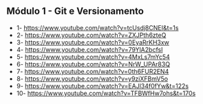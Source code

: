 ## Módulo 1 - Git e Versionamento

* 1- https://www.youtube.com/watch?v=tcUsdj8CNEI&t=1s
* 2- https://www.youtube.com/watch?v=ZXJPth6zteQ
* 3- https://www.youtube.com/watch?v=0EyaRrKH3xw
* 4- https://www.youtube.com/watch?v=79YlA2bcfsI
* 5- https://www.youtube.com/watch?v=4MxLs7mYc54
* 6- https://www.youtube.com/watch?v=NrW_UPAr83Q
* 7- https://www.youtube.com/watch?v=0th6FUR2EN4
* 8- https://www.youtube.com/watch?v=y9ziXFBmV5o
* 9- https://www.youtube.com/watch?v=EAJl34f0fYw&t=122s
* 10- https://www.youtube.com/watch?v=TFBWfHw7ohs&t=170s